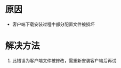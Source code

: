 <!-- TITLE: 故障 309 配置文件被损坏 -->
<!-- SUBTITLE: 本错误属于天翼校园客户端错误-->

# 原因

- 客户端下载安装过程中部分配置文件被损坏

# 解决方法

1. 此错误为客户端文件被修改，需重新安装客户端后再试
